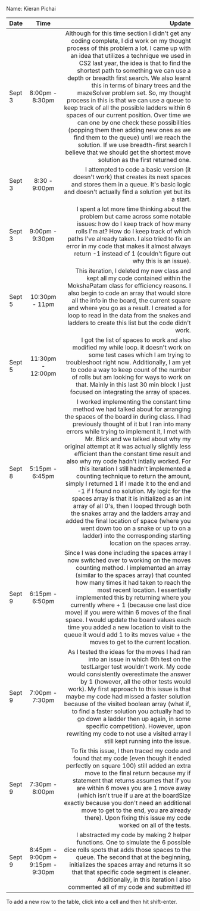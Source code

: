 Name: Kieran Pichai

| Date   |               Time                |                                                                                                                                                                                                                                                                                                                                                                                                                                                                                                                                                                                                                                                                                                                                                                                                                                                                                           Update |
|:-------|:---------------------------------:|-------------------------------------------------------------------------------------------------------------------------------------------------------------------------------------------------------------------------------------------------------------------------------------------------------------------------------------------------------------------------------------------------------------------------------------------------------------------------------------------------------------------------------------------------------------------------------------------------------------------------------------------------------------------------------------------------------------------------------------------------------------------------------------------------------------------------------------------------------------------------------------------------:|
| Sept 3 |          8:00pm - 8:30pm          |                                                                                          Although for this time section I didn't get any coding complete, I did work on my thought process of this problem a lot. I came up with an idea that utilizes a technique we used in CS2 last year, the idea is that to find the shortest path to something we can use a depth or breadth first search. We also learnt this in terms of binary trees and the mazeSolver problem set. So, my thought process in this is that we can use a queue to keep track of all the possible ladders within 6 spaces of our current position. Over time we can one by one check these possibilities (popping them then adding new ones as we find them to the queue) until we reach the solution. If we use breadth-first search I believe that we should get the shortest move solution as the first returned one. |
| Sept 3 |           8:30 - 9:00pm           |                                                                                                                                                                                                                                                                                                                                                                                                                                                                                                                                                                                                                                                                                                        I attempted to code a basic version (it doesn't work) that creates its next spaces and stores them in a queue. It's basic logic and doesn't actually find a solution yet but its a start. |
| Sept 3 |          9:00pm - 9:30pm          |                                                                                                                                                                                                                                                                                                                                                                                                                                                                                                                                                              I spent a lot more time thinking about the problem but came across some notable issues: how do I keep track of how many rolls I'm at? How do I keep track of which paths I've already taken. I also tried to fix an error in my code that makes it almost always return -1 instead of 1 (couldn't figure out why this is an issue). |
| Sept 5 |          10:30pm - 11pm           |                                                                                                                                                                                                                                                                                                                                                                                                                                                                                                                         This iteration, I deleted my new class and kept all my code contained within the MokshaPatam class for efficiency reasons. I also begin to code an array that would store all the info in the board, the current square and where you go as a result. I created a for loop to read in the data from the snakes and ladders to create this list but the code didn't work. |
| Sept 5 |         11:30pm - 12:00pm         |                                                                                                                                                                                                                                                                                                                                                                                                                                                                                                                                         I got the list of spaces to work and also modified my while loop. it doesn't work on some test cases which I am trying to troubleshoot right now. Additionally, I am yet to code a way to keep count of the number of rolls but am looking for ways to work on that. Mainly in this last 30 min block I just focused on integrating the array of spaces. |
| Sept 8 |          5:15pm - 6:45pm          | I worked implementing the constant time method we had talked about for arranging the spaces of the board in during class. I had previously thought of it but I ran into many errors while trying to implement it, I met with Mr. Blick and we talked about why my original attempt at it was actually slightly less efficient than the constant time result and also why my code hadn't intially worked. For this iteration I still hadn't implemented a counting technique to return the amount, simply I returned 1 if I made it to the end and -1 if I found no solution. My logic for the spaces array is that it is initialized as an int array of all 0's, then I looped through both the snakes array and the ladders array and added the final location of space (where you went down too on a snake or up to on a ladder) into the corresponding starting location on the spaces array. |
| Sept 9 |          6:15pm - 6:50pm          |                                                                                                                                                                                                                                                                                                                           Since I was done including the spaces array I now switched over to working on the moves counting method. I implemented an array (similar to the spaces array) that counted how many times it had taken to reach the most recent location. I essentially implemented this by returning where you currently where + 1 (because one last dice move) if you were within 6 moves of the final space. I would update the board values each time you added a new location to visit to the queue it would add 1 to its moves value + the moves to get to the current location. |
| Sept 9 |          7:00pm - 7:30pm          |                                                                                                                                                                                                                                                                                                                            As I tested the ideas for the moves I had ran into an issue in which 6th test on the testLarger test wouldn't work. My code would consistently overestimate the answer by 1 (however, all the other tests would work). My first approach to this issue is that maybe my code had missed a faster solution because of the visited boolean array (what if, to find a faster solution you actually had to go down a ladder then up again, in some specific competition). However, upon rewriting my code to not use a visited array I still kept running into the issue. |
| Sept 9 |          7:30pm - 8:00pm          |                                                                                                                                                                                                                                                                                                                                                                                                                                 To fix this issue, I then traced my code and found that my code (even though it ended perfectly on square 100) still added an extra move to the final return because my if statement that returns assumes that if you are within 6 moves you are 1 move away (which isn't true if u are at the boardSize exactly because you don't need an additional move to get to the end, you are already there). Upon fixing this issue my code worked on all of the tests. |
| Sept 9 | 8:45pm - 9:00pm + 9:15pm - 9:30pm |                                                                                                                                                                                                                                                                                                                                                                                                                                                                                                                                           I abstracted my code by making 2 helper functions. One to simulate the 6 possible dice rolls spots that adds those spaces to the queue. The second that at the beginning, initializes the spaces array and returns it so that that specific code segment is cleaner. Additionally, in this iteration I also commented all of my code and submitted it! |


To add a new row to the table, click into a cell and then hit shift-enter.